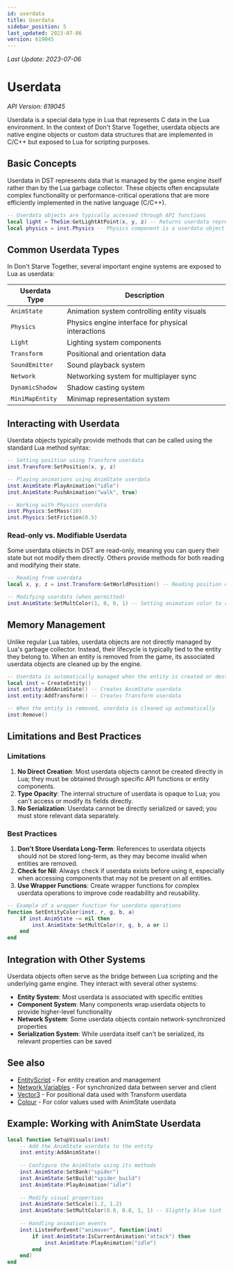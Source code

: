 ```yaml
---
id: userdata
title: Userdata
sidebar_position: 5
last_updated: 2023-07-06
version: 619045
---
```

*Last Update: 2023-07-06*
# Userdata

*API Version: 619045*

Userdata is a special data type in Lua that represents C data in the Lua environment. In the context of Don't Starve Together, userdata objects are native engine objects or custom data structures that are implemented in C/C++ but exposed to Lua for scripting purposes.

## Basic Concepts

Userdata in DST represents data that is managed by the game engine itself rather than by the Lua garbage collector. These objects often encapsulate complex functionality or performance-critical operations that are more efficiently implemented in the native language (C/C++).

```lua
-- Userdata objects are typically accessed through API functions
local light = TheSim:GetLightAtPoint(x, y, z) -- Returns userdata representing light information
local physics = inst.Physics -- Physics component is a userdata object
```

## Common Userdata Types

In Don't Starve Together, several important engine systems are exposed to Lua as userdata:

| Userdata Type | Description |
|----------|-------------|
| `AnimState` | Animation system controlling entity visuals |
| `Physics` | Physics engine interface for physical interactions |
| `Light` | Lighting system components |
| `Transform` | Positional and orientation data |
| `SoundEmitter` | Sound playback system |
| `Network` | Networking system for multiplayer sync |
| `DynamicShadow` | Shadow casting system |
| `MiniMapEntity` | Minimap representation system |

## Interacting with Userdata

Userdata objects typically provide methods that can be called using the standard Lua method syntax:

```lua
-- Setting position using Transform userdata
inst.Transform:SetPosition(x, y, z)

-- Playing animations using AnimState userdata
inst.AnimState:PlayAnimation("idle")
inst.AnimState:PushAnimation("walk", true)

-- Working with Physics userdata
inst.Physics:SetMass(10)
inst.Physics:SetFriction(0.5)
```

### Read-only vs. Modifiable Userdata

Some userdata objects in DST are read-only, meaning you can query their state but not modify them directly. Others provide methods for both reading and modifying their state.

```lua
-- Reading from userdata
local x, y, z = inst.Transform:GetWorldPosition() -- Reading position data

-- Modifying userdata (when permitted)
inst.AnimState:SetMultColor(1, 0, 0, 1) -- Setting animation color to red
```

## Memory Management

Unlike regular Lua tables, userdata objects are not directly managed by Lua's garbage collector. Instead, their lifecycle is typically tied to the entity they belong to. When an entity is removed from the game, its associated userdata objects are cleaned up by the engine.

```lua
-- Userdata is automatically managed when the entity is created or destroyed
local inst = CreateEntity()
inst.entity:AddAnimState() -- Creates AnimState userdata
inst.entity:AddTransform() -- Creates Transform userdata

-- When the entity is removed, userdata is cleaned up automatically
inst:Remove()
```

## Limitations and Best Practices

### Limitations

1. **No Direct Creation**: Most userdata objects cannot be created directly in Lua; they must be obtained through specific API functions or entity components.
2. **Type Opacity**: The internal structure of userdata is opaque to Lua; you can't access or modify its fields directly.
3. **No Serialization**: Userdata cannot be directly serialized or saved; you must store relevant data separately.

### Best Practices

1. **Don't Store Userdata Long-Term**: References to userdata objects should not be stored long-term, as they may become invalid when entities are removed.
2. **Check for Nil**: Always check if userdata exists before using it, especially when accessing components that may not be present on all entities.
3. **Use Wrapper Functions**: Create wrapper functions for complex userdata operations to improve code readability and reusability.

```lua
-- Example of a wrapper function for userdata operations
function SetEntityColor(inst, r, g, b, a)
    if inst.AnimState ~= nil then
        inst.AnimState:SetMultColor(r, g, b, a or 1)
    end
end
```

## Integration with Other Systems

Userdata objects often serve as the bridge between Lua scripting and the underlying game engine. They interact with several other systems:

- **Entity System**: Most userdata is associated with specific entities
- **Component System**: Many components wrap userdata objects to provide higher-level functionality
- **Network System**: Some userdata objects contain network-synchronized properties
- **Serialization System**: While userdata itself can't be serialized, its relevant properties can be saved

## See also

- [EntityScript](../entity-framework/entityscript.md) - For entity creation and management
- [Network Variables](netvar.md) - For synchronized data between server and client
- [Vector3](vector3.md) - For positional data used with Transform userdata
- [Colour](colour.md) - For color values used with AnimState userdata

## Example: Working with AnimState Userdata

```lua
local function SetupVisuals(inst)
    -- Add the AnimState userdata to the entity
    inst.entity:AddAnimState()
    
    -- Configure the AnimState using its methods
    inst.AnimState:SetBank("spider")
    inst.AnimState:SetBuild("spider_build")
    inst.AnimState:PlayAnimation("idle")
    
    -- Modify visual properties
    inst.AnimState:SetScale(1.2, 1.2)
    inst.AnimState:SetMultColor(0.8, 0.8, 1, 1) -- Slightly blue tint
    
    -- Handling animation events
    inst:ListenForEvent("animover", function(inst)
        if inst.AnimState:IsCurrentAnimation("attack") then
            inst.AnimState:PlayAnimation("idle")
        end
    end)
end
```
